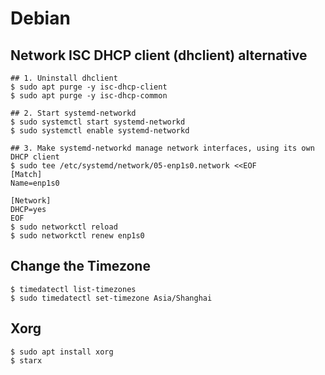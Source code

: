 Debian
======

## Network ISC DHCP client (dhclient) alternative

```
## 1. Uninstall dhclient
$ sudo apt purge -y isc-dhcp-client
$ sudo apt purge -y isc-dhcp-common

## 2. Start systemd-networkd
$ sudo systemctl start systemd-networkd
$ sudo systemctl enable systemd-networkd

## 3. Make systemd-networkd manage network interfaces, using its own DHCP client
$ sudo tee /etc/systemd/network/05-enp1s0.network <<EOF
[Match]
Name=enp1s0

[Network]
DHCP=yes
EOF
$ sudo networkctl reload
$ sudo networkctl renew enp1s0
```

## Change the Timezone

```
$ timedatectl list-timezones
$ sudo timedatectl set-timezone Asia/Shanghai
```

## Xorg

```
$ sudo apt install xorg
$ starx
```
